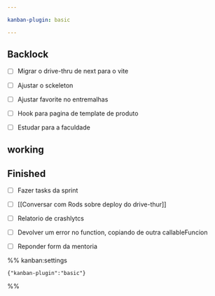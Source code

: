 ```yaml
---

kanban-plugin: basic

---
```


## Backlock

- [ ] Migrar o drive-thru de next para o vite
- [ ] Ajustar o sckeleton
- [ ] Ajustar favorite no entremalhas
- [ ] Hook para pagina de template de produto
- [ ] Estudar para a faculdade


## working



## Finished

- [ ] Fazer tasks da sprint
- [ ] [[Conversar com Rods sobre deploy do drive-thur]]
- [ ] Relatorio de crashlytcs
- [ ] Devolver um error no function, copiando de outra callableFuncion
- [ ] Reponder form da mentoria




%% kanban:settings
```
{"kanban-plugin":"basic"}
```
%%